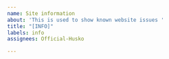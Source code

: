 ```yaml
---
name: Site information
about: 'This is used to show known website issues '
title: "[INFO]"
labels: info
assignees: Official-Husko

---
```



